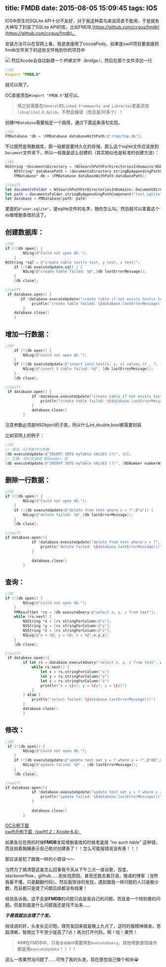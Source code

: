 title: FMDB
date: 2015-08-05 15:09:45
tags: IOS
---
IOS中原生的SQLite API十分不友好，对于我这种菜鸟来说简直不能用，于是就有大神写了封装了SQLite API的库，比如FMDB,[https://github.com/ccgus/fmdb](https://github.com/ccgus/fmdb)。

<!--more-->

安装方法可以在官网上看，我是直接用了cocoaPods。如果是swift项目要直接把fmdb文件夹下的这些文件拖到你的项目中

![](http://7xkfbb.com1.z0.glb.clouddn.com/15-8-4/44494850.jpg)
然后Xcode会自动新建一个*桥接文件（bridge）*，然后在那个文件添加一行

~~~objectivec
//OC
#import "FMDB.h"
~~~
就可以用了。

OC直接添加`#import "FMDB.h"`就可以。

> 用之前需要在`General`的`Linked Frameworks and Libraries`里面添加`libsqlite3.0.dylib`，不然会报错（而且是30多个）！


创建`FMDatabase`需要指定一个路径，通过下面这条语句实现。

~~~objectivec
//OC
FMDatabase *db = [FMDatabase databaseWithPath:@"/tmp/tmp.db"];
~~~
不过既然是用数据库，那一般都是要持久化的存储，那么这个sqlite文件应该放到`Document`文件夹下。所以一般我是这么创建的（其实貌似也是标准的创建方法）：

~~~objectivec
//OC
NSString *documentsDirectory = [NSSearchPathForDirectoriesInDomains(NSDocumentDirectory, NSUserDomainMask, YES) objectAtIndex:0];
    NSString* databasePath = [documentsDirectory stringByAppendingPathComponent: @"test.sqlite"];
    FMDatabase* db = [FMDatabase databaseWithPath:databasePath];

~~~

~~~swift
//swift
let documentsFolder = NSSearchPathForDirectoriesInDomains(.DocumentDirectory, .UserDomainMask, true)[0] as String
let path = documentsFolder.stringByAppendingPathComponent("test.sqlite")
let database = FMDatabase(path: path)
~~~

里面的`@"user.sqlite"`，是sqlite文件的名字，随你怎么叫。然后就可以拿着这个`db`做增删查改的活了。

## 创建数据库：

~~~objectivec
//OC
if (![db open]) {
        NSLog(@"Could not open db.");
    }
NSString *sql = @"create table test(x text, y text, z text)";
    if (![db executeUpdate:sql] ) {
        NSLog(@"create table failed: %@",[db lastErrorMessage]);
    }
    [db close];
~~~
~~~swift
//swift
 if database.open() {
       if !database.executeUpdate("create table if not exists test(x text, y text, z text)", withArgumentsInArray: nil) {
            println("create table failed: \(database.lastErrorMessage())")
        }
    database.close()
    }
~~~


## 增加一行数据：

~~~objectivec
//OC
    if (![db open]) {
        NSLog(@"Could not open db.");
    }
    if (![db executeUpdate:@"insert into test(x, y, z) values (? , ?, ?)",@"a",@"b",@"c"]) {
        NSLog(@"insert 1 table failed: %@", [db lastErrorMessage]);
    }
    [db close];
~~~

~~~swift
//swift
 if database.open() {
            if !database.executeUpdate("create table if not exists test(x text, y text, z text)", withArgumentsInArray: nil) {
                println("create table failed: \(database.lastErrorMessage())")
            }
            database.close()
        }
~~~

注意参数必须是NSObject的子类，所以什么int,double,bool都需要封装

比如官网上的例子：

~~~objectivec
//OC
// 错误，42不能作为参数
[db executeUpdate:@"INSERT INTO myTable VALUES (?)", 42];
// 正确，将42封装成 NSNumber 类
[db executeUpdate:@"INSERT INTO myTable VALUES (?)", [NSNumber numberWithInt:42]];
~~~




## 删除一行数据：

~~~objectivec
//OC
if (![db open]) {
        NSLog(@"Could not open db.");
    }
    if (![db executeUpdate:@"delete from test where x = ?",@"a"]) {
        NSLog(@"delete failed: %@",[db lastErrorMessage]);
    }
    [db close];
~~~
~~~swift
//swift
if database.open(){
            if !database.executeUpdate("delete from test where x = ?", withArgumentsInArray: ["a"]){
                println("delete failed: \(database.lastErrorMessage())")
            }
            
            database.close()
        }
~~~

## 查询：

~~~objectivec
//OC
if (![db open]) {
        NSLog(@"Could not open db.");
    }
    FMResultSet *rs = [db executeQuery:@"select x, y, z from test"];
    while (rs.next) {
        NSString *x = [rs stringForColumn:@"x"];
        NSString *y = [rs stringForColumn:@"y"];
        NSString *z = [rs stringForColumn:@"z"];
        NSLog(@"x = %@; y = %@; z = %@",x,y,z);
    }
    [db close];
~~~
~~~swift
//swift
 if database.open(){
        if let rs = database.executeQuery("select x, y, z from test", withArgumentsInArray: nil) {
            while rs.next() {
                let x = rs.stringForColumn("x")
                let y = rs.stringForColumn("y")
                let z = rs.stringForColumn("z")
                println("x = \(x); y = \(y); z = \(z)")
            }
        } else {
            println("select failed: \(database.lastErrorMessage())")
        }
        database.close()
        }
~~~

## 修改：

~~~objectivec
//OC
 if (![db open]) {
        NSLog(@"Could not open db.");
    }
    if (![db executeUpdate:@"update test set y = ? where x = ?",@"00",@"a"]) {
        NSLog(@"update falied: %@" , [db lastErrorMessage]);
    }
    [db close];
~~~
~~~swift
//swift
if database.open(){
            if !database.executeUpdate("update test set y = ? where x = ?", withArgumentsInArray: ["00","a"]){
                println("update failed: \(database.lastErrorMessage())")
            }
            
            database.close()
        }
~~~

[OC示例下载](http://7xkfbb.com1.z0.glb.clouddn.com/15-8-5/19333329-fmdbOC.zip)  
[swift示例下载（swift1.2；Xcode 6.4）](http://7xkfbb.com1.z0.glb.clouddn.com/15-8-5/87232102-fmdbSwift.zip)

如果各位在用的时候**FMDB**发现增删查改的时候老是报 *“no such table”* 这种错，而且拍着胸脯表示自己绝对创建表了！！怎么可能报错说没有表！！！
  
那应该是犯了跟我一样的小错误～～  

当然为了搞清楚这是怎么回事我今天从下午三点一直谷歌，百度，stackoverflow，github……到处找原因，甚至还跑去看日语，俄语的博客（当然我看不懂，只是翻翻代码）。然后我惊讶的发现，遇到跟我一样问题的人只是极少数，而且都只是提了问题后续都没有结果！
  
经验告诉我，这不会是**FMDB**的问题只会是我自己的问题，而且是一个特别傻的问题。但是到底是什么问题我还是找不出来……  

***于是我就出去理了个发。***  

俗话说的好，头发长见识短。理完发回来就是晚上九点了，这时的我精神焕发，思路清晰，智商比下午至少提高了7点！再次打开代码，啊！哈！果然！

>###在FMDB中，只有`查询操作`需要用到`executeQuery`，其他增删查改操作都是用`executeUpdate`！！！！  

这么一改果然没问题了……可怜了我的头发，现在感觉自己像个和尚😭
